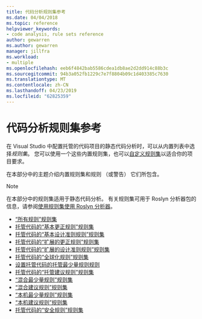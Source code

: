 ```yaml
---
title: 代码分析规则集参考
ms.date: 04/04/2018
ms.topic: reference
helpviewer_keywords:
- code analysis, rule sets reference
author: gewarren
ms.author: gewarren
manager: jillfra
ms.workload:
- multiple
ms.openlocfilehash: eeb6f4842bab5586cdea1db8ae2d2dd914c88b3c
ms.sourcegitcommit: 94b3a052fb1229c7e7f8804b09c1d403385c7630
ms.translationtype: MT
ms.contentlocale: zh-CN
ms.lasthandoff: 04/23/2019
ms.locfileid: "62825359"
---
```

# <a name="code-analysis-rule-set-reference"></a>代码分析规则集参考

在 Visual Studio 中配置托管的代码项目的静态代码分析时，可以从内置列表中选择*规则集*。 您可以使用一个这些内置规则集，也可以[自定义规则集](../code-quality/how-to-create-a-custom-rule-set.md)以适合你的项目要求。

在本部分中的主题介绍内置规则集和规则 （或警告） 它们所包含。

> [!NOTE]
> 在本部分中的规则集适用于静态代码分析。 有关规则集可用于 Roslyn 分析器包的信息，请参阅[使用规则集使用 Roslyn 分析器](analyzer-rule-sets.md)。

- [“所有规则”规则集](all-rules-rule-set.md)
- [托管代码的“基本更正规则”规则集](basic-correctness-rules-rule-set-for-managed-code.md)
- [托管代码的“基本设计准则规则”规则集](basic-design-guideline-rules-rule-set-for-managed-code.md)
- [托管代码的“扩展的更正规则”规则集](extended-correctness-rules-rule-set-for-managed-code.md)
- [托管代码的“扩展的设计准则规则”规则集](extended-design-guidelines-rules-rule-set-for-managed-code.md)
- [托管代码的“全球化规则”规则集](globalization-rules-rule-set-for-managed-code.md)
- [设置托管代码的托管最少量规则规则](managed-minimum-rules-rule-set-for-managed-code.md)
- [托管代码的“托管建议规则”规则集](managed-recommended-rules-rule-set-for-managed-code.md)
- [“混合最少量规则”规则集](mixed-minimum-rules-rule-set.md)
- [“混合建议规则”规则集](mixed-recommended-rules-rule-set.md)
- [“本机最少量规则”规则集](native-minimum-rules-rule-set.md)
- [“本机建议规则”规则集](native-recommended-rules-rule-set.md)
- [托管代码的“安全规则”规则集](security-rules-rule-set-for-managed-code.md)
